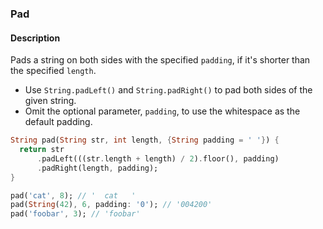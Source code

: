 ### Pad

#### Description



Pads a string on both sides with the specified `padding`, if it's shorter than the specified `length`.

- Use `String.padLeft()` and `String.padRight()` to pad both sides of the given string.
- Omit the optional parameter, `padding`, to use the whitespace as the default padding.

```dart
String pad(String str, int length, {String padding = ' '}) {
  return str
      .padLeft(((str.length + length) / 2).floor(), padding)
      .padRight(length, padding);
}
```

```dart
pad('cat', 8); // '  cat   '
pad(String(42), 6, padding: '0'); // '004200'
pad('foobar', 3); // 'foobar'
```
